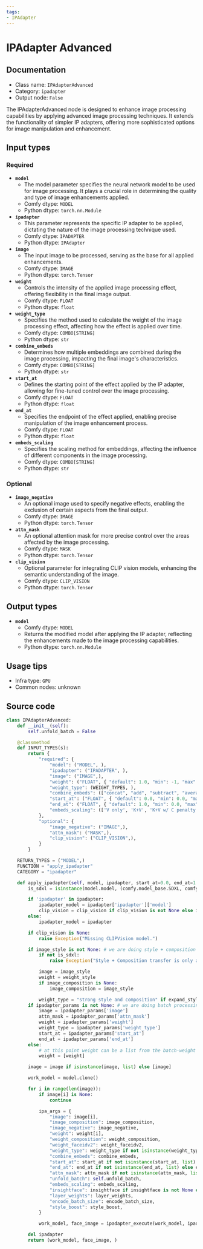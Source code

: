 ```yaml
---
tags:
- IPAdapter
---
```


# IPAdapter Advanced
## Documentation
- Class name: `IPAdapterAdvanced`
- Category: `ipadapter`
- Output node: `False`

The IPAdapterAdvanced node is designed to enhance image processing capabilities by applying advanced image processing techniques. It extends the functionality of simpler IP adapters, offering more sophisticated options for image manipulation and enhancement.
## Input types
### Required
- **`model`**
    - The model parameter specifies the neural network model to be used for image processing. It plays a crucial role in determining the quality and type of image enhancements applied.
    - Comfy dtype: `MODEL`
    - Python dtype: `torch.nn.Module`
- **`ipadapter`**
    - This parameter represents the specific IP adapter to be applied, dictating the nature of the image processing technique used.
    - Comfy dtype: `IPADAPTER`
    - Python dtype: `IPAdapter`
- **`image`**
    - The input image to be processed, serving as the base for all applied enhancements.
    - Comfy dtype: `IMAGE`
    - Python dtype: `torch.Tensor`
- **`weight`**
    - Controls the intensity of the applied image processing effect, offering flexibility in the final image output.
    - Comfy dtype: `FLOAT`
    - Python dtype: `float`
- **`weight_type`**
    - Specifies the method used to calculate the weight of the image processing effect, affecting how the effect is applied over time.
    - Comfy dtype: `COMBO[STRING]`
    - Python dtype: `str`
- **`combine_embeds`**
    - Determines how multiple embeddings are combined during the image processing, impacting the final image's characteristics.
    - Comfy dtype: `COMBO[STRING]`
    - Python dtype: `str`
- **`start_at`**
    - Defines the starting point of the effect applied by the IP adapter, allowing for fine-tuned control over the image processing.
    - Comfy dtype: `FLOAT`
    - Python dtype: `float`
- **`end_at`**
    - Specifies the endpoint of the effect applied, enabling precise manipulation of the image enhancement process.
    - Comfy dtype: `FLOAT`
    - Python dtype: `float`
- **`embeds_scaling`**
    - Specifies the scaling method for embeddings, affecting the influence of different components in the image processing.
    - Comfy dtype: `COMBO[STRING]`
    - Python dtype: `str`
### Optional
- **`image_negative`**
    - An optional image used to specify negative effects, enabling the exclusion of certain aspects from the final output.
    - Comfy dtype: `IMAGE`
    - Python dtype: `torch.Tensor`
- **`attn_mask`**
    - An optional attention mask for more precise control over the areas affected by the image processing.
    - Comfy dtype: `MASK`
    - Python dtype: `torch.Tensor`
- **`clip_vision`**
    - Optional parameter for integrating CLIP vision models, enhancing the semantic understanding of the image.
    - Comfy dtype: `CLIP_VISION`
    - Python dtype: `torch.Tensor`
## Output types
- **`model`**
    - Comfy dtype: `MODEL`
    - Returns the modified model after applying the IP adapter, reflecting the enhancements made to the image processing capabilities.
    - Python dtype: `torch.nn.Module`
## Usage tips
- Infra type: `GPU`
- Common nodes: unknown


## Source code
```python
class IPAdapterAdvanced:
    def __init__(self):
        self.unfold_batch = False

    @classmethod
    def INPUT_TYPES(s):
        return {
            "required": {
                "model": ("MODEL", ),
                "ipadapter": ("IPADAPTER", ),
                "image": ("IMAGE",),
                "weight": ("FLOAT", { "default": 1.0, "min": -1, "max": 5, "step": 0.05 }),
                "weight_type": (WEIGHT_TYPES, ),
                "combine_embeds": (["concat", "add", "subtract", "average", "norm average"],),
                "start_at": ("FLOAT", { "default": 0.0, "min": 0.0, "max": 1.0, "step": 0.001 }),
                "end_at": ("FLOAT", { "default": 1.0, "min": 0.0, "max": 1.0, "step": 0.001 }),
                "embeds_scaling": (['V only', 'K+V', 'K+V w/ C penalty', 'K+mean(V) w/ C penalty'], ),
            },
            "optional": {
                "image_negative": ("IMAGE",),
                "attn_mask": ("MASK",),
                "clip_vision": ("CLIP_VISION",),
            }
        }

    RETURN_TYPES = ("MODEL",)
    FUNCTION = "apply_ipadapter"
    CATEGORY = "ipadapter"

    def apply_ipadapter(self, model, ipadapter, start_at=0.0, end_at=1.0, weight=1.0, weight_style=1.0, weight_composition=1.0, expand_style=False, weight_type="linear", combine_embeds="concat", weight_faceidv2=None, image=None, image_style=None, image_composition=None, image_negative=None, clip_vision=None, attn_mask=None, insightface=None, embeds_scaling='V only', layer_weights=None, ipadapter_params=None, encode_batch_size=0, style_boost=None):
        is_sdxl = isinstance(model.model, (comfy.model_base.SDXL, comfy.model_base.SDXLRefiner, comfy.model_base.SDXL_instructpix2pix))

        if 'ipadapter' in ipadapter:
            ipadapter_model = ipadapter['ipadapter']['model']
            clip_vision = clip_vision if clip_vision is not None else ipadapter['clipvision']['model']
        else:
            ipadapter_model = ipadapter

        if clip_vision is None:
            raise Exception("Missing CLIPVision model.")

        if image_style is not None: # we are doing style + composition transfer
            if not is_sdxl:
                raise Exception("Style + Composition transfer is only available for SDXL models at the moment.") # TODO: check feasibility for SD1.5 models

            image = image_style
            weight = weight_style
            if image_composition is None:
                image_composition = image_style

            weight_type = "strong style and composition" if expand_style else "style and composition"
        if ipadapter_params is not None: # we are doing batch processing
            image = ipadapter_params['image']
            attn_mask = ipadapter_params['attn_mask']
            weight = ipadapter_params['weight']
            weight_type = ipadapter_params['weight_type']
            start_at = ipadapter_params['start_at']
            end_at = ipadapter_params['end_at']
        else:
            # at this point weight can be a list from the batch-weight or a single float
            weight = [weight]

        image = image if isinstance(image, list) else [image]

        work_model = model.clone()

        for i in range(len(image)):
            if image[i] is None:
                continue

            ipa_args = {
                "image": image[i],
                "image_composition": image_composition,
                "image_negative": image_negative,
                "weight": weight[i],
                "weight_composition": weight_composition,
                "weight_faceidv2": weight_faceidv2,
                "weight_type": weight_type if not isinstance(weight_type, list) else weight_type[i],
                "combine_embeds": combine_embeds,
                "start_at": start_at if not isinstance(start_at, list) else start_at[i],
                "end_at": end_at if not isinstance(end_at, list) else end_at[i],
                "attn_mask": attn_mask if not isinstance(attn_mask, list) else attn_mask[i],
                "unfold_batch": self.unfold_batch,
                "embeds_scaling": embeds_scaling,
                "insightface": insightface if insightface is not None else ipadapter['insightface']['model'] if 'insightface' in ipadapter else None,
                "layer_weights": layer_weights,
                "encode_batch_size": encode_batch_size,
                "style_boost": style_boost,
            }

            work_model, face_image = ipadapter_execute(work_model, ipadapter_model, clip_vision, **ipa_args)

        del ipadapter
        return (work_model, face_image, )

```
